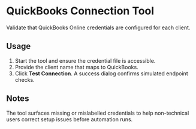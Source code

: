 # QuickBooks Connection Tool

Validate that QuickBooks Online credentials are configured for each client.

## Usage
1. Start the tool and ensure the credential file is accessible.
2. Provide the client name that maps to QuickBooks.
3. Click **Test Connection**. A success dialog confirms simulated endpoint
   checks.

## Notes
The tool surfaces missing or mislabelled credentials to help non-technical
users correct setup issues before automation runs.
